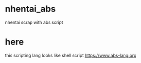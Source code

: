 # nhentai_abs
nhentai scrap with abs script

# here
this scripting lang looks like shell script
https://www.abs-lang.org
